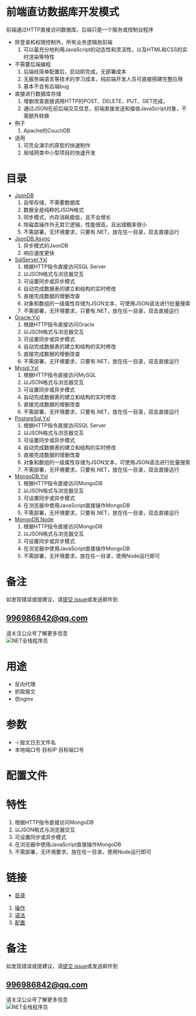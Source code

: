 # 前端直访数据库开发模式
前端通过HTTP直接访问数据库，后端只是一个服务或控制台程序
+ 除登录和权限控制外，所有业务逻辑放前端
	1. 可以最充分地利用JavaScript的动态性和灵活性，以及HTML和CSS的实时渲染等特性
+ 不需要后端编程
	1. 后端经简单配置后，启动即完成，无部署成本
	1. 无服务端语言等技术的学习成本，纯前端开发人员可直接搭建完整应用
	1. 基本不会有后端bug
+ 直接进行数据库存储
	1. 增删改查直接调用HTTP的POST、DELETE、PUT、GET完成，
	1. 通过JSON在前后端交互信息，前端直接发送和接收JavaScript对象，不需额外转换
+ 例子
	1. Apache的CouchDB
+ 适用
	1. 可完全演示的原型的快速制作
	1. 局域网类中小型项目的快速开发
# 目录
+ [JsonDB](1、JsonDB/README.md)
	1. 自带存储，不需要数据库
	1. 数据全是纯粹的JSON格式
	1. 同步模式，内存消耗极低，且不会增长
	1. 除磁盘操作外无其它逻辑，性能很高，且出错概率很小
	1. 不需部署，无环境要求，只要有.NET，放在任一目录，双击直接运行
+ [JsonDB.Async](2、JsonDB.Async/README.md)
	1. 异步模式的JsonDB
	1. 响应速度更快
+ [SqlServer.Yxl](3、SqlServer.Yxl/README.md)
	1. 根据HTTP指令直接访问SQL Server
	1. 以JSON格式与浏览器交互
	1. 可设置同步或异步模式
	1. 自动完成数据表的建立和结构的实时修改
	1. 直接完成数据的增删改查
	1. 对象和数组的一级属性存储为JSON文本，可使用JSON语法进行批量搜索
	1. 不需部署，无环境要求，只要有.NET，放在任一目录，双击直接运行
+ [Oracle.Yxl](4、Oracle.Yxl/README.md)
	1. 根据HTTP指令直接访问Oracle
	1. 以JSON格式与浏览器交互
	1. 可设置同步或异步模式
	1. 自动完成数据表的建立和结构的实时修改
	1. 直接完成数据的增删改查
	1. 不需部署，无环境要求，只要有.NET，放在任一目录，双击直接运行
+ [Mysql.Yxl](5、MySql.Yxl/README.md)
	1. 根据HTTP指令直接访问MySQL
	1. 以JSON格式与浏览器交互
	1. 可设置同步或异步模式
	1. 自动完成数据表的建立和结构的实时修改
	1. 直接完成数据的增删改查
	1. 不需部署，无环境要求，只要有.NET，放在任一目录，双击直接运行
+ [PostgreSql.Yxl](6、PostgreSql.Yxl/README.md)
	1. 根据HTTP指令直接访问SQL Server
	1. 以JSON格式与浏览器交互
	1. 可设置同步或异步模式
	1. 自动完成数据表的建立和结构的实时修改
	1. 直接完成数据的增删改查
	1. 对象和数组的一级属性存储为JSON文本，可使用JSON语法进行批量搜索
	1. 不需部署，无环境要求，只要有.NET，放在任一目录，双击直接运行
+ [MongoDB.Yxl](7、MongoDB.Yxl/README.md)
	1. 根据HTTP指令直接访问MongoDB
	1. 以JSON格式与浏览器交互
	1. 可设置同步或异步模式
	1. 在浏览器中使用JavaScript直接操作MongoDB
	1. 不需部署，无环境要求，只要有.NET，放在任一目录，双击直接运行	
+ [MongoDB.Node](8、MongoDB.Node/README.md)
	1. 根据HTTP指令直接访问MongoDB
	1. 以JSON格式与浏览器交互
	1. 可设置同步或异步模式
	1. 在浏览器中使用JavaScript直接操作MongoDB
	1. 不需部署，无环境要求，放在任一目录，使用Node运行即可
# 备注
如发现错误或提建议，请[提交 issue](https://github.com/yxl-net/server-database/issues)或发送邮件到  
## 996986842@qq.com
请关注公众号了解更多信息  
![NET全栈程序员](https://raw.githubusercontent.com/yxl-net/javascript-packages/master/imgs/%E5%85%AC%E4%BC%97%E5%8F%B7%E5%9B%BE%E7%89%87.jpg)

# 用途
+ 反向代理
+ 抓取报文
+ 仿nginx
# 参数
+ -i 报文日志文件名
+ 本地端口号 目标IP 目标端口号
# 配置文件

# 特性
1. 根据HTTP指令直接访问MongoDB
1. 以JSON格式与浏览器交互
1. 可设置同步或异步模式
1. 在浏览器中使用JavaScript直接操作MongoDB
1. 不需部署，无环境要求，放在任一目录，使用Node运行即可
# 链接
+ [目录](..\README.md)
1. [操作](..\1、操作.md)
1. [语法](..\2、语法.md)
1. [配置](..\3、配置.md)
# 备注
如发现错误或提建议，请[提交 issue](https://github.com/yxl-net/server-database/issues)或发送邮件到  
## 996986842@qq.com
请关注公众号了解更多信息  
![NET全栈程序员](https://raw.githubusercontent.com/yxl-net/javascript-packages/master/imgs/%E5%85%AC%E4%BC%97%E5%8F%B7%E5%9B%BE%E7%89%87.jpg)




